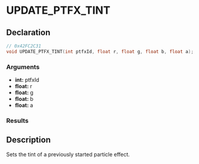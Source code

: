 # UPDATE_PTFX_TINT

## Declaration
```cpp
// 0x42FC2C31
void UPDATE_PTFX_TINT(int ptfxId, float r, float g, float b, float a);
```

### Arguments
- **int:** ptfxId
- **float:** r
- **float:** g
- **float:** b
- **float:** a

### Results

## Description
Sets the tint of a previously started particle effect.